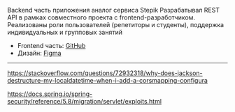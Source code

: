 Backend часть приложения аналог сервиса Stepik
Разрабатывал REST API в рамках совместного проекта с frontend-разработчиком. Реализованы роли пользователей (репетиторы и студенты), поддержка индивидуальных и групповых занятий

- Frontend часть: [GitHub](https://github.com/VERRTY/online_tutor_front)
- Дизайн: [Figma](https://www.figma.com/design/iT9Znhnzd0P67P1VH8DEq0/%D0%9E%D0%BD%D0%BB%D0%B0%D0%B9%D0%BD-%D1%80%D0%B5%D0%BF%D0%B5%D1%82%D0%B8%D1%82%D0%BE%D1%80?node-id=1-5463)

---

https://stackoverflow.com/questions/72932318/why-does-jackson-destructure-my-localdatetime-when-i-add-a-corsmapping-configura

https://docs.spring.io/spring-security/reference/5.8/migration/servlet/exploits.html

